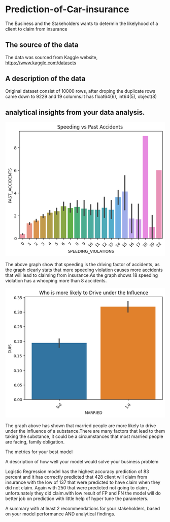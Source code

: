  # Prediction-of-Car-insurance
The Business and the Stakeholders wants to determin the likelyhood of a client to claim from insurance

## The source of the data
The data was sourced from Kaggle website,  https://www.kaggle.com/datasets

## A description of the data
Original dataset consist of 10000 rows, after droping the duplicate rows came down to 9229 and 19 columns.It has
float64(6), int64(5), object(8)
## analytical insights from your data analysis.
  ![image](https://github.com/Noks06/Prediction-of-Stroke-and-Car-insurance-/blob/main/speedingandpastaccidents.png)

The above graph show that speeding is the driving factor of accidents, as the graph clearly stats that more speeding violation causes more accidents that will lead to claiming from insurance.As the graph shows 18 speeding violation has a whooping more than 8 accidents. 

  ![image](https://github.com/Noks06/Prediction-of-Stroke-and-Car-insurance-/blob/main/Driving%20under%20the%20influence.png)

The graph above has shown that married people are more likely to drive under the influence of a substance.There are many factors that lead to them taking the substance, it could be a circumstances that most married people are facing, family obligation.

The metrics for your best model

A description of how well your model would solve your business problem

Logistic Regression model has the highest accuracy prediction of 83 percent and it has correctly predicted that 428 client will claim from insurance with the low of 
137 that were predicted to have claim when they did not claim. Again with 250 that were predicted not going to claim , unfortunately they did claim.with low result 
of FP and FN the model will do better job on prediction with little  help of hyper tune the parameters.
 

A summary with at least 2 recommendations for your stakeholders, based on your model performance AND analytical findings.
